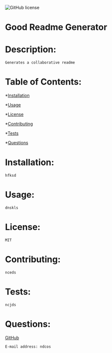 
![GitHub license](https://img.shields.io/badge/license-MIT-orange.svg)    
# Good Readme Generator
# Description: 

    Generates a collaborative readme

# Table of Contents: 
*[Installation](#installation)

*[Usage](#usage)

*[License](#license)

*[Contributing](#contributing)

*[Tests](#tests)

*[Questions](#questions)

# Installation: 

    hfksd

# Usage: 

    dnskls

# License: 

    MIT

# Contributing: 

    nceds

# Tests: 

    ncjds

# Questions: 

<a href="https://www.github.com/cristinaruiz21">GitHub</a>

    E-mail address: ndcos
    